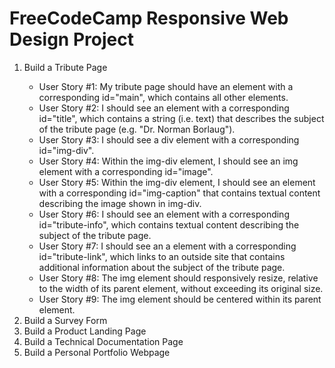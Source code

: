 # FreeCodeCamp Responsive Web Design Project
<ol>
  <li>Build a Tribute Page</li>
  <ul>
    <li>User Story #1: My tribute page should have an element with a corresponding id="main", which contains all other elements.</li>
    <li>User Story #2: I should see an element with a corresponding id="title", which contains a string (i.e. text) that describes the subject of the tribute page (e.g. "Dr. Norman Borlaug").</li>
    <li>User Story #3: I should see a div element with a corresponding id="img-div".</li>
    <li>User Story #4: Within the img-div element, I should see an img element with a corresponding id="image".</li>
    <li>User Story #5: Within the img-div element, I should see an element with a corresponding id="img-caption" that contains textual content describing the image shown in img-div.</li>
    <li>User Story #6: I should see an element with a corresponding id="tribute-info", which contains textual content describing the subject of the tribute page.</li>
    <li>User Story #7: I should see an a element with a corresponding id="tribute-link", which links to an outside site that contains additional information about the subject of the tribute page.</li>
    <li>User Story #8: The img element should responsively resize, relative to the width of its parent element, without exceeding its original size.</li>
    <li>User Story #9: The img element should be centered within its parent element.</li>
  </ul>
  <li>Build a Survey Form</li>
  <li>Build a Product Landing Page</li>
  <li>Build a Technical Documentation Page</li>
  <li>Build a Personal Portfolio Webpage</li>
</ol>
